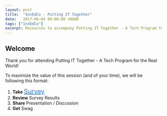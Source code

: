 ```yaml
---
layout: post
title:  "InnEdCo - Putting IT Together"
date:   2017-06-04 00:00:00 +0600
tags: ["InnEdCo"]
excerpt: Resources to accompany Putting IT Together - A Tech Program for the Real World
---
```

<h2>Welcome</h2>
<p>Thank you for attending Putting IT Together - A Tech Program for the Real World!</p>
<p>To maximize the value of this session (and of your time), we will be following this format:</p>
<ol>
   <li><strong>Take</strong> <a class="typeform-share link" href="https://james834.typeform.com/to/w4gR7t" data-mode="drawer_right" style="color:#267DDD;text-decoration:underline;font-size:20px;" target="_blank">Survey </a> <script> (function() { var qs,js,q,s,d=document, gi=d.getElementById, ce=d.createElement, gt=d.getElementsByTagName, id="typef_orm_share", b="https://embed.typeform.com/"; if(!gi.call(d,id)){ js=ce.call(d,"script"); js.id=id; js.src=b+"embed.js"; q=gt.call(d,"script")[0]; q.parentNode.insertBefore(js,q) } })() </script>
</li>
   <li><strong>Review</strong> Survey Results</li>
   <li><strong>Share</strong> Presentation / Discussion</li>
   <li><strong>Get</strong> Swag</li>
</ol>